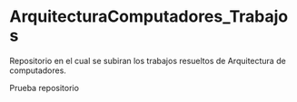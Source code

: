 # ArquitecturaComputadores_Trabajos
Repositorio en el cual se subiran los trabajos resueltos de Arquitectura de computadores.


Prueba repositorio
